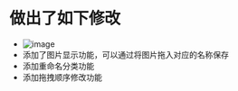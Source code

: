 # 做出了如下修改 
- ![image](https://github.com/user-attachments/assets/455777fc-2ae6-4fbc-8296-50b171e282c9)
- 添加了图片显示功能，可以通过将图片拖入对应的名称保存
- 添加重命名分类功能
- 添加拖拽顺序修改功能
